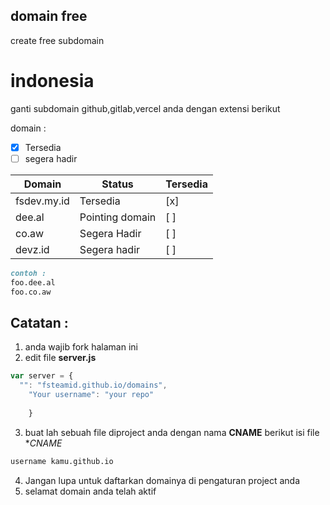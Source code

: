 ## domain free
create free subdomain 

# indonesia
ganti subdomain github,gitlab,vercel anda dengan extensi berikut

domain :
 - [x] Tersedia
 - [ ] segera hadir

| Domain | Status | Tersedia |
| ---- | ---- | ---- |
| fsdev.my.id | Tersedia | [x] |
| dee.al | Pointing domain | [ ] |
| co.aw | Segera Hadir | [ ] |
| devz.id | Segera hadir | [ ] |
```markdown
contoh :
foo.dee.al
foo.co.aw
```

## Catatan :
1. anda wajib fork halaman ini
2. edit file **server.js**
```javascript
var server = {
  "": "fsteamid.github.io/domains",
	"Your username": "your repo"
	
	}
```
3. buat lah sebuah file diproject anda dengan nama **CNAME** berikut isi file **CNAME*
```markdown
username kamu.github.io
```
4. Jangan lupa untuk daftarkan domainya di pengaturan project anda
5. selamat domain anda telah aktif


